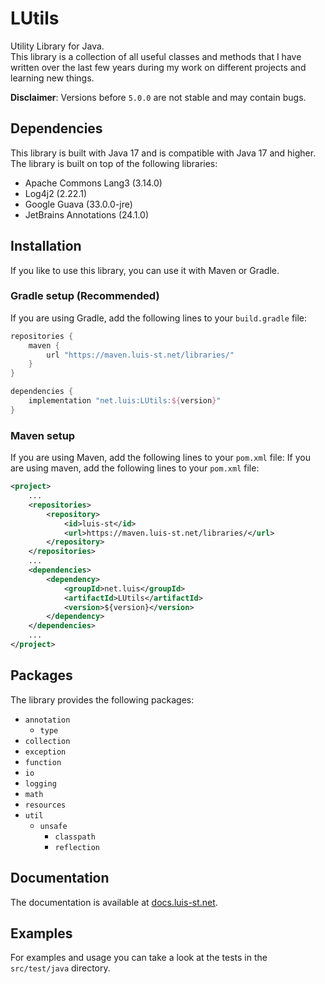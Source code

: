 # LUtils

Utility Library for Java.\
This library is a collection of all useful classes and methods that I have written over the last few years during my work on different projects and learning new things.

**Disclaimer**: Versions before `5.0.0` are not stable and may contain bugs.

## Dependencies

This library is built with Java 17 and is compatible with Java 17 and higher.\
The library is built on top of the following libraries:

- Apache Commons Lang3 (3.14.0)
- Log4j2 (2.22.1)
- Google Guava (33.0.0-jre)
- JetBrains Annotations (24.1.0)

## Installation

If you like to use this library, you can use it with Maven or Gradle.

### Gradle setup (Recommended)

If you are using Gradle, add the following lines to your `build.gradle` file:

```groovy
repositories {
	maven {
		url "https://maven.luis-st.net/libraries/"
	}
}

dependencies {
    implementation "net.luis:LUtils:${version}"
}
```

### Maven setup

If you are using Maven, add the following lines to your `pom.xml` file:
If you are using maven, add the following lines to your `pom.xml` file:

```xml
<project>
    ...
    <repositories>
        <repository>
            <id>luis-st</id>
            <url>https://maven.luis-st.net/libraries/</url>
        </repository>
    </repositories>
    ...
    <dependencies>
        <dependency>
            <groupId>net.luis</groupId>
            <artifactId>LUtils</artifactId>
            <version>${version}</version>
        </dependency>
    </dependencies>
    ...
</project>
```

## Packages

The library provides the following packages:

* `annotation`
    * `type`
* `collection`
* `exception`
* `function`
* `io`
* `logging`
* `math`
* `resources`
* `util`
    * `unsafe`
        * `classpath`
        * `reflection`

## Documentation

The documentation is available at [docs.luis-st.net](https://docs.luis-st.net/LUtils/).

## Examples

For examples and usage you can take a look at the tests in the `src/test/java` directory.
